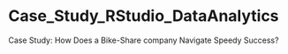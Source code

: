 # Case_Study_RStudio_DataAnalytics
Case Study: How Does a Bike-Share company Navigate Speedy Success?
